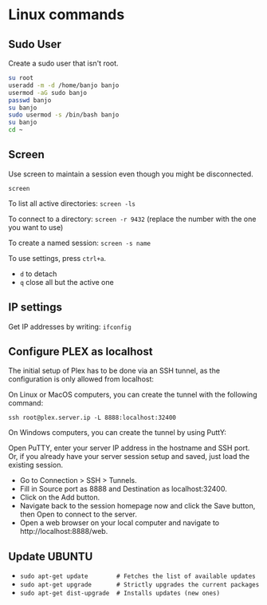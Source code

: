 # Linux commands

## Sudo User

Create a sudo user that isn't root. 

```bash
su root
useradd -m -d /home/banjo banjo
usermod -aG sudo banjo
passwd banjo
su banjo
sudo usermod -s /bin/bash banjo
su banjo
cd ~
```

## Screen

Use screen to maintain a session even though you might be disconnected.

`screen`

To list all active directories: `screen -ls`

To connect to a directory: `screen -r 9432` (replace the number with the one you want to use)

To create a named session: `screen -s name`

To use settings, press `ctrl+a`.
* `d` to detach
* `q` close all but the active one

## IP settings

Get IP addresses by writing: `ifconfig`

## Configure PLEX as localhost

The initial setup of Plex has to be done via an SSH tunnel, as the configuration is only allowed from localhost:

On Linux or MacOS computers, you can create the tunnel with the following command:

`ssh root@plex.server.ip -L 8888:localhost:32400`

On Windows computers, you can create the tunnel by using PuttY:

Open PuTTY, enter your server IP address in the hostname and SSH port. Or, if you already have your server session setup and saved, just load the existing session.
* Go to Connection > SSH > Tunnels.
* Fill in Source port as 8888 and Destination as localhost:32400.
* Click on the Add button.
* Navigate back to the session homepage now and click the Save button, then Open to connect to the server.
* Open a web browser on your local computer and navigate to http://localhost:8888/web.

## Update UBUNTU

* `sudo apt-get update        # Fetches the list of available updates`
* `sudo apt-get upgrade       # Strictly upgrades the current packages`
* `sudo apt-get dist-upgrade  # Installs updates (new ones)`

